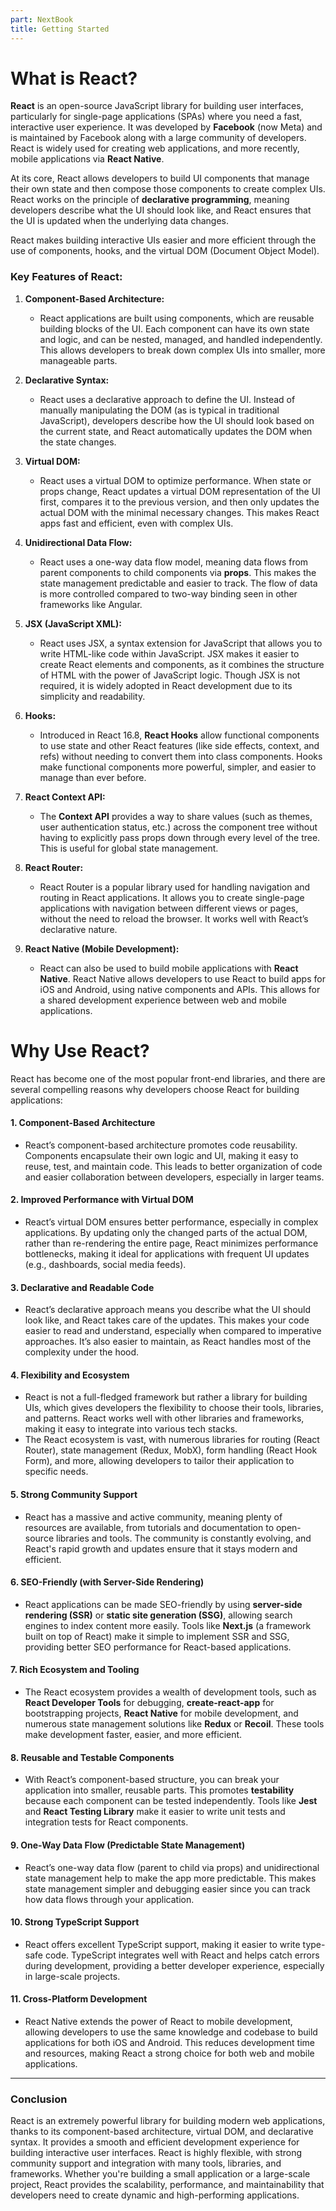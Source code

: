 ```yaml
---
part: NextBook
title: Getting Started
---
```

# What is React?

**React** is an open-source JavaScript library for building user interfaces, particularly for single-page applications (SPAs) where you need a fast, interactive user experience. It was developed by **Facebook** (now Meta) and is maintained by Facebook along with a large community of developers. React is widely used for creating web applications, and more recently, mobile applications via **React Native**.

At its core, React allows developers to build UI components that manage their own state and then compose those components to create complex UIs. React works on the principle of **declarative programming**, meaning developers describe what the UI should look like, and React ensures that the UI is updated when the underlying data changes.

React makes building interactive UIs easier and more efficient through the use of components, hooks, and the virtual DOM (Document Object Model).

### Key Features of React:

1. **Component-Based Architecture:**

   - React applications are built using components, which are reusable building blocks of the UI. Each component can have its own state and logic, and can be nested, managed, and handled independently. This allows developers to break down complex UIs into smaller, more manageable parts.
2. **Declarative Syntax:**

   - React uses a declarative approach to define the UI. Instead of manually manipulating the DOM (as is typical in traditional JavaScript), developers describe how the UI should look based on the current state, and React automatically updates the DOM when the state changes.
3. **Virtual DOM:**

   - React uses a virtual DOM to optimize performance. When state or props change, React updates a virtual DOM representation of the UI first, compares it to the previous version, and then only updates the actual DOM with the minimal necessary changes. This makes React apps fast and efficient, even with complex UIs.
4. **Unidirectional Data Flow:**

   - React uses a one-way data flow model, meaning data flows from parent components to child components via **props**. This makes the state management predictable and easier to track. The flow of data is more controlled compared to two-way binding seen in other frameworks like Angular.
5. **JSX (JavaScript XML):**

   - React uses JSX, a syntax extension for JavaScript that allows you to write HTML-like code within JavaScript. JSX makes it easier to create React elements and components, as it combines the structure of HTML with the power of JavaScript logic. Though JSX is not required, it is widely adopted in React development due to its simplicity and readability.
6. **Hooks:**

   - Introduced in React 16.8, **React Hooks** allow functional components to use state and other React features (like side effects, context, and refs) without needing to convert them into class components. Hooks make functional components more powerful, simpler, and easier to manage than ever before.
7. **React Context API:**

   - The **Context API** provides a way to share values (such as themes, user authentication status, etc.) across the component tree without having to explicitly pass props down through every level of the tree. This is useful for global state management.
8. **React Router:**

   - React Router is a popular library used for handling navigation and routing in React applications. It allows you to create single-page applications with navigation between different views or pages, without the need to reload the browser. It works well with React’s declarative nature.
9. **React Native (Mobile Development):**

   - React can also be used to build mobile applications with **React Native**. React Native allows developers to use React to build apps for iOS and Android, using native components and APIs. This allows for a shared development experience between web and mobile applications.

# Why Use React?

React has become one of the most popular front-end libraries, and there are several compelling reasons why developers choose React for building applications:

#### 1. **Component-Based Architecture**

- React’s component-based architecture promotes code reusability. Components encapsulate their own logic and UI, making it easy to reuse, test, and maintain code. This leads to better organization of code and easier collaboration between developers, especially in larger teams.

#### 2. **Improved Performance with Virtual DOM**

- React’s virtual DOM ensures better performance, especially in complex applications. By updating only the changed parts of the actual DOM, rather than re-rendering the entire page, React minimizes performance bottlenecks, making it ideal for applications with frequent UI updates (e.g., dashboards, social media feeds).

#### 3. **Declarative and Readable Code**

- React’s declarative approach means you describe what the UI should look like, and React takes care of the updates. This makes your code easier to read and understand, especially when compared to imperative approaches. It’s also easier to maintain, as React handles most of the complexity under the hood.

#### 4. **Flexibility and Ecosystem**

- React is not a full-fledged framework but rather a library for building UIs, which gives developers the flexibility to choose their tools, libraries, and patterns. React works well with other libraries and frameworks, making it easy to integrate into various tech stacks.
- The React ecosystem is vast, with numerous libraries for routing (React Router), state management (Redux, MobX), form handling (React Hook Form), and more, allowing developers to tailor their application to specific needs.

#### 5. **Strong Community Support**

- React has a massive and active community, meaning plenty of resources are available, from tutorials and documentation to open-source libraries and tools. The community is constantly evolving, and React's rapid growth and updates ensure that it stays modern and efficient.

#### 6. **SEO-Friendly (with Server-Side Rendering)**

- React applications can be made SEO-friendly by using **server-side rendering (SSR)** or **static site generation (SSG)**, allowing search engines to index content more easily. Tools like **Next.js** (a framework built on top of React) make it simple to implement SSR and SSG, providing better SEO performance for React-based applications.

#### 7. **Rich Ecosystem and Tooling**

- The React ecosystem provides a wealth of development tools, such as **React Developer Tools** for debugging, **create-react-app** for bootstrapping projects, **React Native** for mobile development, and numerous state management solutions like **Redux** or **Recoil**. These tools make development faster, easier, and more efficient.

#### 8. **Reusable and Testable Components**

- With React’s component-based structure, you can break your application into smaller, reusable parts. This promotes **testability** because each component can be tested independently. Tools like **Jest** and **React Testing Library** make it easier to write unit tests and integration tests for React components.

#### 9. **One-Way Data Flow (Predictable State Management)**

- React’s one-way data flow (parent to child via props) and unidirectional state management help to make the app more predictable. This makes state management simpler and debugging easier since you can track how data flows through your application.

#### 10. **Strong TypeScript Support**

- React offers excellent TypeScript support, making it easier to write type-safe code. TypeScript integrates well with React and helps catch errors during development, providing a better developer experience, especially in large-scale projects.

#### 11. **Cross-Platform Development**

- React Native extends the power of React to mobile development, allowing developers to use the same knowledge and codebase to build applications for both iOS and Android. This reduces development time and resources, making React a strong choice for both web and mobile applications.

---

### Conclusion

React is an extremely powerful library for building modern web applications, thanks to its component-based architecture, virtual DOM, and declarative syntax. It provides a smooth and efficient development experience for building interactive user interfaces. React is highly flexible, with strong community support and integration with many tools, libraries, and frameworks. Whether you're building a small application or a large-scale project, React provides the scalability, performance, and maintainability that developers need to create dynamic and high-performing applications.
